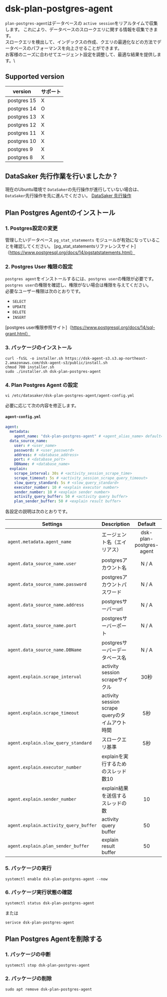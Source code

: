 # dsk-plan-postgres-agent

`plan-postgres-agent`はデータベースの `active session`をリアルタイムで収集します。
これにより、データベースのスロークエリに関する情報を収集できます。\
スロークエリを検出して、インデックスの作成、クエリの最適化などの方法でデータベースのパフォーマンスを向上させることができます。\
お客様のニーズに合わせてエージェント設定を調整して、最適な結果を提供します。\

## Supported version

| version |サポート|
| ----------- | ------- |
| postgres 15 | X |
| postgres 14 | O |
| postgres 13 | X |
| postgres 12 | X |
| postgres 11 | X |
| postgres 10 | X |
| postgres 9 | X |
| postgres 8 | X |

## DataSaker 先行作業を行いましたか？

現在のUbuntu環境で `DataSaker`の先行操作が進行していない場合は、 `DataSaker`先行操作を先に進んでください。 [DataSaker 先行操作]($%7BPREPARATION\_MANUAL\_KR%7D/)

## Plan Postgres Agentのインストール

### 1. Postgres設定の変更

管理したいデータベース `pg_stat_statements` モジュールが有効になっていることを確認してください。
[pg\_stat\_statementsリファレンスサイト]（https://www.postgresql.org/docs/14/pgstatstatements.html）

### 2. Postgres User 権限の設定

`postgres agent`をインストールするには、`postgres user`の権限が必要です。\
`postgres user`の権限を確認し、権限がない場合は権限を与えてください。\
必要なユーザー権限は次のとおりです。

* `SELECT`
* `UPDATE`
* `DELETE`
* `INSERT`

[postgres user権限参照サイト]（https://www.postgresql.org/docs/14/sql-grant.html）

### 3. パッケージのインストール
```shell
curl -fsSL -o installer.sh https://dsk-agent-s3.s3.ap-northeast-2.amazonaws.com/dsk-agent-s3/public/install.sh
chmod 700 installer.sh
sudo ./installer.sh dsk-plan-postgres-agent
```
### 4. Plan Postgres Agent の設定
```shell
vi /etc/datasaker/dsk-plan-postgres-agent/agent-config.yml
```
必要に応じて次の内容を修正します。

#### `agent-config.yml`
```yaml
agent:
  metadata:
    agent_name: "dsk-plan-postgres-agent" # <agent_alias_name> default=dsk-plan-postgres-agent
  data_source_name:
    user: # <user_name>
    password: # <user_password>
    address: # <database_address>
    port: # <database_port>
    DBName: # <database_name>
  explain:
    scrape_interval: 30s # <activity_session_scrape_time>
    scrape_timeout: 5s # <activity_session_scrape_query_timeout>
    slow_query_standard: 5s # <slow_query_standard> 
    executor_number: 10 # <explain executor number>
    sender_number: 10 # <explain sender number>
    activity_query_buffer: 50 # <activity query buffer>
    plan_sender_buffer: 50 # <explain result buffer>
```
各設定の説明は次のとおりです。

| **Settings** | **Description** | **Default** | **Required** |
| -------------------------- | ---------------------------------------------------------------------------------------------------- | :---------: | :----------: |
| `agent.metadata.agent_name` |エージェント名（エイリアス）| dsk-plan-postgres-agent | **✓** |
| `agent.data_source_name.user` | postgresアカウント名| N / A | **✓** |
| `agent.data_source_name.password` | postgresアカウントパスワード| N / A | **✓** |
| `agent.data_source_name.address` | postgresサーバーurl | N / A | **✓** |
| `agent.data_source_name.port` | postgresサーバーポート| N / A | **✓** |
| `agent.data_source_name.DBName` | postgresサーバーデータベース名| N / A | **✓** |
| `agent.explain.scrape_interval` | activity session scrapeサイクル| 30秒| |
| `agent.explain.scrape_timeout` | activity session scrape queryのタイムアウト時間| 5秒| |
| `agent.explain.slow_query_standard` |スロークエリ基準| 5秒| |
| `agent.explain.executor_number` | explainを実行するためのスレッド数10 | |
| `agent.explain.sender_number` | explain結果を送信するスレッドの数| 10 | |
| `agent.explain.activity_query_buffer` | activity query buffer | 50 | |
| `agent.explain.plan_sender_buffer` | explain result buffer | 50 | |

### 5. パッケージの実行
```shell
systemctl enable dsk-plan-postgres-agent --now
```
### 6. パッケージ実行状態の確認
```shell
systemctl status dsk-plan-postgres-agent
```
または
```shell
serivce dsk-plan-postgres-agent
```
## Plan Postgres Agentを削除する

### 1. パッケージの中断
```shell
systemctl stop dsk-plan-postgres-agent
```
### 2. パッケージの削除
```shell
sudo apt remove dsk-plan-postgres-agent
```
